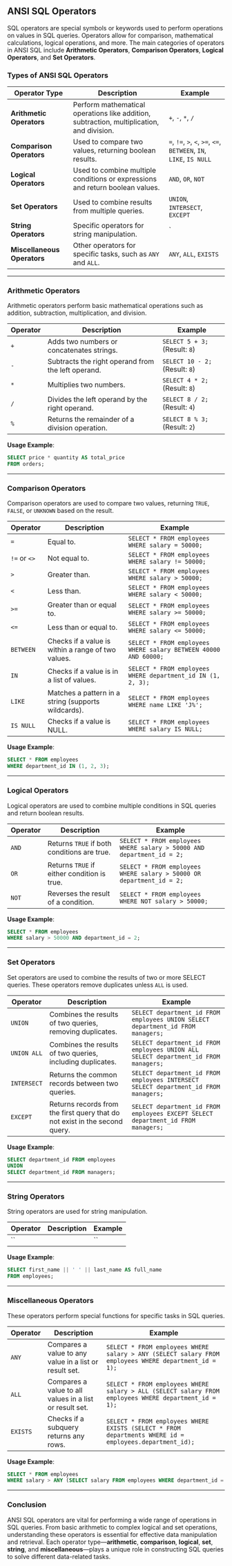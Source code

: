 ## ANSI SQL Operators

SQL operators are special symbols or keywords used to perform operations on values in SQL queries. Operators allow for comparison, mathematical calculations, logical operations, and more. The main categories of operators in ANSI SQL include **Arithmetic Operators**, **Comparison Operators**, **Logical Operators**, and **Set Operators**.

### Types of ANSI SQL Operators

| **Operator Type**           | **Description**                                                                                           | **Example**                                                       |  
|-----------------------------|-----------------------------------------------------------------------------------------------------------|-------------------------------------------------------------------|  
| **Arithmetic Operators**     | Perform mathematical operations like addition, subtraction, multiplication, and division.               | `+`, `-`, `*`, `/`                                                |  
| **Comparison Operators**     | Used to compare two values, returning boolean results.                                                   | `=`, `!=`, `>`, `<`, `>=`, `<=`, `BETWEEN`, `IN`, `LIKE`, `IS NULL` |  
| **Logical Operators**        | Used to combine multiple conditions or expressions and return boolean values.                            | `AND`, `OR`, `NOT`                                                |  
| **Set Operators**            | Used to combine results from multiple queries.                                                           | `UNION`, `INTERSECT`, `EXCEPT`                                    |  
| **String Operators**         | Specific operators for string manipulation.                                                              | `||` (Concatenation)                                              |  
| **Miscellaneous Operators**  | Other operators for specific tasks, such as `ANY` and `ALL`.                                             | `ANY`, `ALL`, `EXISTS`                                            |  

---

### **Arithmetic Operators**

Arithmetic operators perform basic mathematical operations such as addition, subtraction, multiplication, and division.

| **Operator**   | **Description**                                     | **Example**                                                   |  
|----------------|-----------------------------------------------------|---------------------------------------------------------------|  
| `+`            | Adds two numbers or concatenates strings.            | `SELECT 5 + 3;` (Result: `8`)                                  |  
| `-`            | Subtracts the right operand from the left operand.   | `SELECT 10 - 2;` (Result: `8`)                                 |  
| `*`            | Multiplies two numbers.                             | `SELECT 4 * 2;` (Result: `8`)                                  |  
| `/`            | Divides the left operand by the right operand.       | `SELECT 8 / 2;` (Result: `4`)                                  |  
| `%`            | Returns the remainder of a division operation.      | `SELECT 8 % 3;` (Result: `2`)                                  |  

**Usage Example**:  
```sql
SELECT price * quantity AS total_price
FROM orders;
```

---

### **Comparison Operators**

Comparison operators are used to compare two values, returning `TRUE`, `FALSE`, or `UNKNOWN` based on the result.

| **Operator**   | **Description**                                     | **Example**                                                   |  
|----------------|-----------------------------------------------------|---------------------------------------------------------------|  
| `=`            | Equal to.                                           | `SELECT * FROM employees WHERE salary = 50000;`               |  
| `!=` or `<>`   | Not equal to.                                       | `SELECT * FROM employees WHERE salary != 50000;`              |  
| `>`            | Greater than.                                       | `SELECT * FROM employees WHERE salary > 50000;`               |  
| `<`            | Less than.                                          | `SELECT * FROM employees WHERE salary < 50000;`               |  
| `>=`           | Greater than or equal to.                           | `SELECT * FROM employees WHERE salary >= 50000;`              |  
| `<=`           | Less than or equal to.                              | `SELECT * FROM employees WHERE salary <= 50000;`              |  
| `BETWEEN`      | Checks if a value is within a range of two values.   | `SELECT * FROM employees WHERE salary BETWEEN 40000 AND 60000;` |  
| `IN`           | Checks if a value is in a list of values.            | `SELECT * FROM employees WHERE department_id IN (1, 2, 3);`   |  
| `LIKE`         | Matches a pattern in a string (supports wildcards). | `SELECT * FROM employees WHERE name LIKE 'J%';`               |  
| `IS NULL`      | Checks if a value is NULL.                          | `SELECT * FROM employees WHERE salary IS NULL;`               |  

**Usage Example**:  
```sql
SELECT * FROM employees
WHERE department_id IN (1, 2, 3);
```

---

### **Logical Operators**

Logical operators are used to combine multiple conditions in SQL queries and return boolean results.

| **Operator**   | **Description**                                     | **Example**                                                   |  
|----------------|-----------------------------------------------------|---------------------------------------------------------------|  
| `AND`          | Returns `TRUE` if both conditions are true.         | `SELECT * FROM employees WHERE salary > 50000 AND department_id = 2;` |  
| `OR`           | Returns `TRUE` if either condition is true.         | `SELECT * FROM employees WHERE salary > 50000 OR department_id = 2;` |  
| `NOT`          | Reverses the result of a condition.                 | `SELECT * FROM employees WHERE NOT salary > 50000;`            |  

**Usage Example**:  
```sql
SELECT * FROM employees
WHERE salary > 50000 AND department_id = 2;
```

---

### **Set Operators**

Set operators are used to combine the results of two or more SELECT queries. These operators remove duplicates unless `ALL` is used.

| **Operator**   | **Description**                                     | **Example**                                                   |  
|----------------|-----------------------------------------------------|---------------------------------------------------------------|  
| `UNION`        | Combines the results of two queries, removing duplicates. | `SELECT department_id FROM employees UNION SELECT department_id FROM managers;` |  
| `UNION ALL`    | Combines the results of two queries, including duplicates. | `SELECT department_id FROM employees UNION ALL SELECT department_id FROM managers;` |  
| `INTERSECT`    | Returns the common records between two queries.      | `SELECT department_id FROM employees INTERSECT SELECT department_id FROM managers;` |  
| `EXCEPT`       | Returns records from the first query that do not exist in the second query. | `SELECT department_id FROM employees EXCEPT SELECT department_id FROM managers;` |  

**Usage Example**:  
```sql
SELECT department_id FROM employees
UNION
SELECT department_id FROM managers;
```

---

### **String Operators**

String operators are used for string manipulation.

| **Operator**   | **Description**                                     | **Example**                                                   |  
|----------------|-----------------------------------------------------|---------------------------------------------------------------|  
| ``||``          | Concatenates two strings.                           | ``SELECT first_name || ' ' || last_name FROM employees;``        |  

**Usage Example**:  
```sql
SELECT first_name || ' ' || last_name AS full_name
FROM employees;
```

---

### **Miscellaneous Operators**

These operators perform special functions for specific tasks in SQL queries.

| **Operator**   | **Description**                                     | **Example**                                                   |  
|----------------|-----------------------------------------------------|---------------------------------------------------------------|  
| `ANY`          | Compares a value to any value in a list or result set. | `SELECT * FROM employees WHERE salary > ANY (SELECT salary FROM employees WHERE department_id = 1);` |  
| `ALL`          | Compares a value to all values in a list or result set. | `SELECT * FROM employees WHERE salary > ALL (SELECT salary FROM employees WHERE department_id = 1);` |  
| `EXISTS`       | Checks if a subquery returns any rows.              | `SELECT * FROM employees WHERE EXISTS (SELECT * FROM departments WHERE id = employees.department_id);` |  

**Usage Example**:  
```sql
SELECT * FROM employees
WHERE salary > ANY (SELECT salary FROM employees WHERE department_id = 1);
```

---

### Conclusion

ANSI SQL operators are vital for performing a wide range of operations in SQL queries. From basic arithmetic to complex logical and set operations, understanding these operators is essential for effective data manipulation and retrieval. Each operator type—**arithmetic**, **comparison**, **logical**, **set**, **string**, and **miscellaneous**—plays a unique role in constructing SQL queries to solve different data-related tasks.
